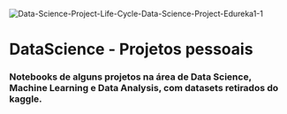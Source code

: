 ![Data-Science-Project-Life-Cycle-Data-Science-Project-Edureka1-1](https://user-images.githubusercontent.com/64717231/233168607-5a6d854a-3911-4eef-8f33-825d2e79d905.png)


# DataScience - Projetos pessoais
### Notebooks de alguns projetos na área de Data Science, Machine Learning e Data Analysis, com datasets retirados do kaggle.
